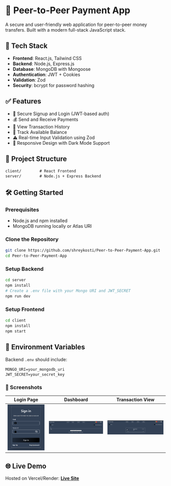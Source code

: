 # 💸 Peer-to-Peer Payment App

A secure and user-friendly web application for peer-to-peer money transfers. Built with a modern full-stack JavaScript stack.

## 🚀 Tech Stack

- **Frontend**: React.js, Tailwind CSS
- **Backend**: Node.js, Express.js
- **Database**: MongoDB with Mongoose
- **Authentication**: JWT + Cookies
- **Validation**: Zod
- **Security**: bcrypt for password hashing

## ✅ Features

- 🔐 Secure Signup and Login (JWT-based auth)
- 💰 Send and Receive Payments
- 📜 View Transaction History
- 🧾 Track Available Balance
- ⚠️ Real-time Input Validation using Zod
- 🌙 Responsive Design with Dark Mode Support

## 📁 Project Structure

```
client/        # React Frontend
server/        # Node.js + Express Backend
```

## 🛠️ Getting Started

### Prerequisites

- Node.js and npm installed
- MongoDB running locally or Atlas URI

### Clone the Repository

```bash
git clone https://github.com/shreykosti/Peer-to-Peer-Payment-App.git
cd Peer-to-Peer-Payment-App
```

### Setup Backend

```bash
cd server
npm install
# Create a .env file with your Mongo URI and JWT_SECRET
npm run dev
```

### Setup Frontend

```bash
cd client
npm install
npm start
```

## 🔐 Environment Variables

Backend `.env` should include:

```
MONGO_URI=your_mongodb_uri
JWT_SECRET=your_secret_key
```

### 📸 Screenshots

| Login Page | Dashboard | Transaction View |
| :---: | :---: | :---: |
| ![Login Page Screenshot](screenshots/login.png) | ![Dashboard Screenshot](screenshots/Dashboard.png) | ![Transaction View Screenshot](screenshots/tH.png) |


## 🌐 Live Demo

Hosted on Vercel/Render: [**Live Site**](https://payment-app-frontend-v1.vercel.app/)
